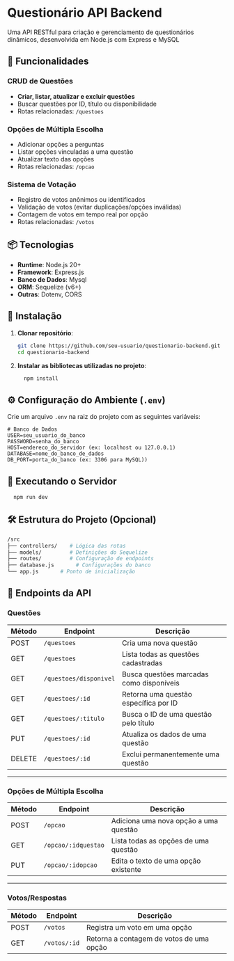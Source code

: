 # Questionário API Backend

Uma API RESTful para criação e gerenciamento de questionários dinâmicos, desenvolvida em Node.js com Express e MySQL

## 🚀 Funcionalidades

### CRUD de Questões
- **Criar, listar, atualizar e excluir questões**
- Buscar questões por ID, título ou disponibilidade
- Rotas relacionadas: `/questoes`

### Opções de Múltipla Escolha
- Adicionar opções a perguntas
- Listar opções vinculadas a uma questão
- Atualizar texto das opções
- Rotas relacionadas: `/opcao`

### Sistema de Votação
- Registro de votos anônimos ou identificados
- Validação de votos (evitar duplicações/opções inválidas)
- Contagem de votos em tempo real por opção
- Rotas relacionadas: `/votos`

## 📦 Tecnologias

- **Runtime**: Node.js 20+
- **Framework**: Express.js
- **Banco de Dados**: Mysql
- **ORM**: Sequelize (v6+)
- **Outras**: Dotenv, CORS

## 🔧 Instalação

1. **Clonar repositório**:
   ```bash
   git clone https://github.com/seu-usuario/questionario-backend.git
   cd questionario-backend
   ```
2. **Instalar as bibliotecas utilizadas no projeto**:
   ```bash
     npm install
     ```
## ⚙️ Configuração do Ambiente (`.env`)

Crie um arquivo `.env` na raiz do projeto com as seguintes variáveis:

```env
# Banco de Dados
USER=seu_usuario_do_banco
PASSWORD=senha_do_banco
HOST=endereco_do_servidor (ex: localhost ou 127.0.0.1)
DATABASE=nome_do_banco_de_dados
DB_PORT=porta_do_banco (ex: 3306 para MySQL))
```
## 🚀 Executando o Servidor
```bash
  npm run dev
```
## 🛠 Estrutura do Projeto (Opcional)
```bash
/src
├── controllers/    # Lógica das rotas
├── models/         # Definições do Sequelize
├── routes/         # Configuração de endpoints
├── database.js       # Configurações do banco
└── app.js       # Ponto de inicialização
```
## 📡 Endpoints da API

### **Questões**  
| Método | Endpoint                     | Descrição                                |  
|--------|------------------------------|------------------------------------------|  
| POST   | `/questoes`                  | Cria uma nova questão                    |  
| GET    | `/questoes`                  | Lista todas as questões cadastradas      |  
| GET    | `/questoes/disponivel`       | Busca questões marcadas como disponíveis |  
| GET    | `/questoes/:id`              | Retorna uma questão específica por ID    |  
| GET    | `/questoes/:titulo`          | Busca o ID de uma questão pelo título    |  
| PUT    | `/questoes/:id`              | Atualiza os dados de uma questão         |  
| DELETE | `/questoes/:id`              | Exclui permanentemente uma questão       |  

---

### **Opções de Múltipla Escolha**  
| Método | Endpoint                     | Descrição                                |  
|--------|------------------------------|------------------------------------------|  
| POST   | `/opcao`                     | Adiciona uma nova opção a uma questão    |  
| GET    | `/opcao/:idquestao`          | Lista todas as opções de uma questão     |  
| PUT    | `/opcao/:idopcao`            | Edita o texto de uma opção existente     |  

---

### **Votos/Respostas**  
| Método | Endpoint                     | Descrição                                |  
|--------|------------------------------|------------------------------------------|  
| POST   | `/votos`                     | Registra um voto em uma opção            |  
| GET    | `/votos/:id`                 | Retorna a contagem de votos de uma opção |  


